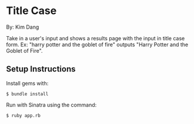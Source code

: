 # Title Case

By: Kim Dang

Take in a user's input and shows a results page with the input in title case form. Ex: "harry potter and the goblet of fire" outputs "Harry Potter and the Goblet of Fire".

Setup Instructions
----

Install gems with:
```
$ bundle install
```
Run with Sinatra using the command:
```
$ ruby app.rb
```
